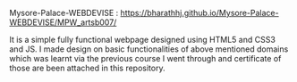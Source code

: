 Mysore-Palace-WEBDEVISE :   https://bharathhj.github.io/Mysore-Palace-WEBDEVISE/MPW_artsb007/

  It is a simple fully functional webpage designed using HTML5 and CSS3 and JS.
  I made design on basic functionalities of above mentioned domains which was learnt via the previous course I went through and certificate of those are been    attached in this repository.
  
  

